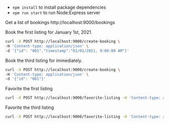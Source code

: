 - `npm install` to install package dependencies
- `npm run start` to run Node:Express server

Get a list of bookings
http://localhost:9000/bookings

Book the first listing for January 1st, 2021.
```sh
curl -X POST http://localhost:9000/create-booking \
-H 'Content-type: application/json' \
-d '{"id": "001","timestamp":"01/01/2021, 9:00:00 AM"}'
```

Book the third listing for immediately.
```sh
curl -X POST http://localhost:9000/create-booking \
-H 'Content-type: application/json' \
-d '{"id": "001"}'
```

Favorite the first listing
```sh
curl -X POST http://localhost:9000/favorite-listing -H 'Content-type: application/json' -d '{"id": "001"}'
```

Favorite the third listing
```sh
curl -X POST http://localhost:9000/favorite-listing -H 'Content-type: application/json' -d '{"id": "003"}'
```




